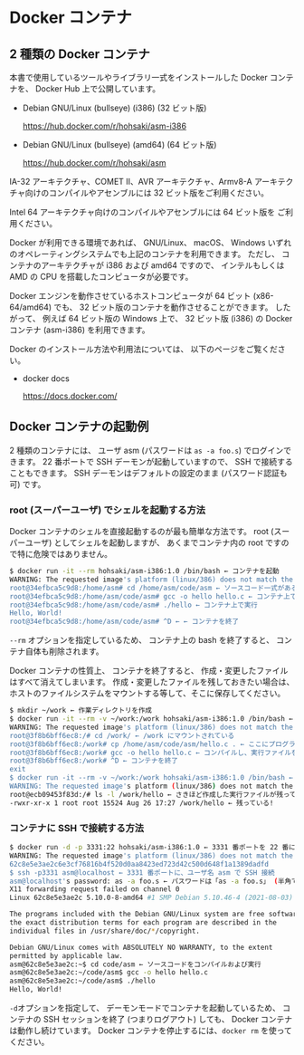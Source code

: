 # Docker コンテナ

## 2 種類の Docker コンテナ

本書で使用しているツールやライブラリ一式をインストールした Docker コンテナを、
Docker Hub 上で公開しています。

- Debian GNU/Linux (bullseye) (i386) (32 ビット版)

    https://hub.docker.com/r/hohsaki/asm-i386

- Debian GNU/Linux (bullseye) (amd64) (64 ビット版)

    https://hub.docker.com/r/hohsaki/asm

IA-32 アーキテクチャ、COMET II、AVR アーキテクチャ、Armv8-A アーキテク
チャ向けのコンパイルやアセンブルには 32 ビット版をご利用ください。

Intel 64 アーキテクチャ向けのコンパイルやアセンブルには 64 ビット版を
ご利用ください。

Docker が利用できる環境であれば、
GNU/Linux、
macOS、
Windows いずれのオペレーティングシステムでも上記のコンテナを利用できます。
ただし、
コンテナのアーキテクチャが i386 および amd64 ですので、
インテルもしくは AMD の CPU を搭載したコンピュータが必要です。

Docker エンジンを動作させているホストコンピュータが 64 ビット (x86-64/amd64) でも、
32 ビット版のコンテナを動作させることができます。
したがって、
例えば 64 ビット版の Windows 上で、
32 ビット版 (i386) の Docker コンテナ (asm-i386) を利用できます。

Docker のインストール方法や利用法については、
以下のページをご覧ください。

- docker docs

    https://docs.docker.com/

## Docker コンテナの起動例

2 種類のコンテナには、
ユーザ asm (パスワードは `as -a foo.s`) でログインできます。
 22 番ポートで SSH デーモンが起動していますので、
SSH で接続することもできます。
 SSH デーモンはデフォルトの設定のまま (パスワード認証も可) です。

### root (スーパーユーザ) でシェルを起動する方法

Docker コンテナのシェルを直接起動するのが最も簡単な方法です。
 root (スーパーユーザ) としてシェルを起動しますが、
あくまでコンテナ内の root ですので特に危険ではありません。

```sh
$ docker run -it --rm hohsaki/asm-i386:1.0 /bin/bash ← コンテナを起動
WARNING: The requested image's platform (linux/386) does not match the detected host platform (linux/amd64) and no specific platform was requested
root@34efbca5c9d8:/home/asm# cd /home/asm/code/asm ← ソースコード一式がある
root@34efbca5c9d8:/home/asm/code/asm# gcc -o hello hello.c ← コンテナ上でコンパイル
root@34efbca5c9d8:/home/asm/code/asm# ./hello ← コンテナ上で実行
Hello, World!
root@34efbca5c9d8:/home/asm/code/asm# ^D ← ← コンテナを終了
```

`--rm` オプションを指定しているため、
コンテナ上の bash を終了すると、
コンテナ自体も削除されます。

Docker コンテナの性質上、
コンテナを終了すると、
作成・変更したファイルはすべて消えてしまいます。
作成・変更したファイルを残しておきたい場合は、
ホストのファイルシステムをマウントする等して、そこに保存してください。

```sh
$ mkdir ~/work ← 作業ディレクトリを作成
$ docker run -it --rm -v ~/work:/work hohsaki/asm-i386:1.0 /bin/bash ← 作業ディレクトリをマウント
WARNING: The requested image's platform (linux/386) does not match the detected host platform (linux/amd64) and no specific platform was requested
root@3f8b6bff6ec8:/# cd /work/ ← /work にマウントされている
root@3f8b6bff6ec8:/work# cp /home/asm/code/asm/hello.c . ← ここにプログラムをコピー
root@3f8b6bff6ec8:/work# gcc -o hello hello.c ← コンパイルし、実行ファイルを生成
root@3f8b6bff6ec8:/work# ^D ← コンテナを終了
exit
$ docker run -it --rm -v ~/work:/work hohsaki/asm-i386:1.0 /bin/bash ← コンテナを再起動
WARNING: The requested image's platform (linux/386) does not match the detected host platform (linux/amd64) and no specific platform was requested
root@ecb09453f83d:/# ls -l /work/hello ← さきほど作成した実行ファイルが残っているか?
-rwxr-xr-x 1 root root 15524 Aug 26 17:27 /work/hello ← 残っている!
```

### コンテナに SSH で接続する方法

```sh
$ docker run -d -p 3331:22 hohsaki/asm-i386:1.0 ← 3331 番ポートを 22 番にリダイレクトし、デーモンとして起動
WARNING: The requested image's platform (linux/386) does not match the detected host platform (linux/amd64) and no specific platform was requested
62c8e5e3ae2c6e3cf76816b4f520d0aa8423ed723d42c500d648f1a1389dadfd
$ ssh -p3331 asm@localhost ← 3331 番ポートに、ユーザ名 asm で SSH 接続
asm@localhost's password: as -a foo.s ← パスワードは「as -a foo.s」 (半角で 11 文字)
X11 forwarding request failed on channel 0
Linux 62c8e5e3ae2c 5.10.0-8-amd64 #1 SMP Debian 5.10.46-4 (2021-08-03) x86_64

The programs included with the Debian GNU/Linux system are free software;
the exact distribution terms for each program are described in the
individual files in /usr/share/doc/*/copyright.

Debian GNU/Linux comes with ABSOLUTELY NO WARRANTY, to the extent
permitted by applicable law.
asm@62c8e5e3ae2c:~$ cd code/asm ← ソースコードをコンパイルおよび実行
asm@62c8e5e3ae2c:~/code/asm$ gcc -o hello hello.c 
asm@62c8e5e3ae2c:~/code/asm$ ./hello 
Hello, World!
```

`-d`オプションを指定して、
デーモンモードでコンテナを起動しているため、
コンテナの SSH セッションを終了 (つまりログアウト) しても、
Docker コンテナは動作し続けています。
Docker コンテナを停止するには、`docker rm` を使ってください。
